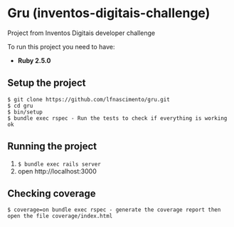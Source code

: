 # Gru (inventos-digitais-challenge)

Project from Inventos Digitais developer challenge

To run this project you need to have:

- **Ruby 2.5.0**

## Setup the project
```
$ git clone https://github.com/lfnascimento/gru.git
$ cd gru
$ bin/setup
$ bundle exec rspec - Run the tests to check if everything is working ok
```

## Running the project

1. ```$ bundle exec rails server```
2. open http://localhost:3000

## Checking coverage

```
$ coverage=on bundle exec rspec - generate the coverage report then open the file coverage/index.html
```

